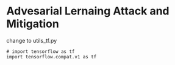 # Advesarial Lernaing Attack and Mitigation

change to utils_tf.py 
```
# import tensorflow as tf
import tensorflow.compat.v1 as tf
```

